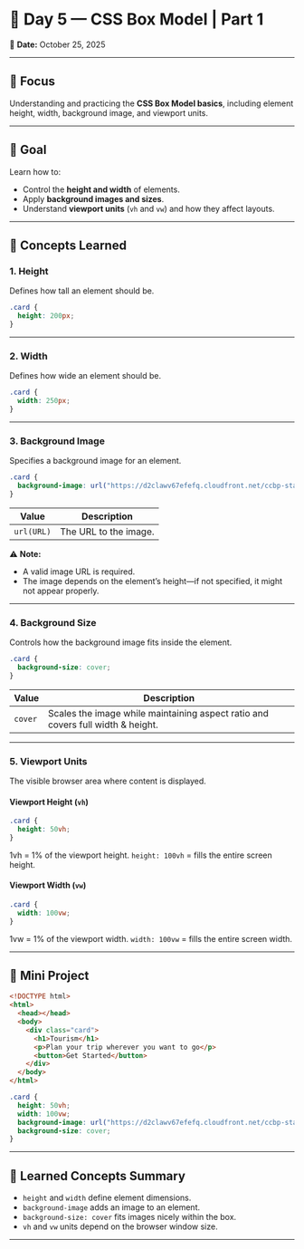 # 🧱 **Day 5 — CSS Box Model | Part 1**

📅 **Date:** October 25, 2025

---

## 🎯 **Focus**

Understanding and practicing the **CSS Box Model basics**, including element height, width, background image, and viewport units.

---

## 🥅 **Goal**

Learn how to:

- Control the **height and width** of elements.
- Apply **background images and sizes**.
- Understand **viewport units** (`vh` and `vw`) and how they affect layouts.

---

## 📘 **Concepts Learned**

### 1. **Height**

Defines how tall an element should be.

```css
.card {
  height: 200px;
}
```

---

### 2. **Width**

Defines how wide an element should be.

```css
.card {
  width: 250px;
}
```

---

### 3. **Background Image**

Specifies a background image for an element.

```css
.card {
  background-image: url("https://d2clawv67efefq.cloudfront.net/ccbp-static-website/ocean.jpg");
}
```

| **Value**  | **Description**       |
| ---------- | --------------------- |
| `url(URL)` | The URL to the image. |

⚠️ **Note:**

- A valid image URL is required.
- The image depends on the element’s height—if not specified, it might not appear properly.

---

### 4. **Background Size**

Controls how the background image fits inside the element.

```css
.card {
  background-size: cover;
}
```

| **Value** | **Description**                                                                 |
| --------- | ------------------------------------------------------------------------------- |
| `cover`   | Scales the image while maintaining aspect ratio and covers full width & height. |

---

### 5. **Viewport Units**

The visible browser area where content is displayed.

#### **Viewport Height (`vh`)**

```css
.card {
  height: 50vh;
}
```

1vh = 1% of the viewport height.
`height: 100vh` = fills the entire screen height.

#### **Viewport Width (`vw`)**

```css
.card {
  width: 100vw;
}
```

1vw = 1% of the viewport width.
`width: 100vw` = fills the entire screen width.

---

## 🧩 **Mini Project**

```html
<!DOCTYPE html>
<html>
  <head></head>
  <body>
    <div class="card">
      <h1>Tourism</h1>
      <p>Plan your trip wherever you want to go</p>
      <button>Get Started</button>
    </div>
  </body>
</html>
```

```css
.card {
  height: 50vh;
  width: 100vw;
  background-image: url("https://d2clawv67efefq.cloudfront.net/ccbp-static-website/ocean.jpg");
  background-size: cover;
}
```

---

## 🧠 **Learned Concepts Summary**

- `height` and `width` define element dimensions.
- `background-image` adds an image to an element.
- `background-size: cover` fits images nicely within the box.
- `vh` and `vw` units depend on the browser window size.

---
